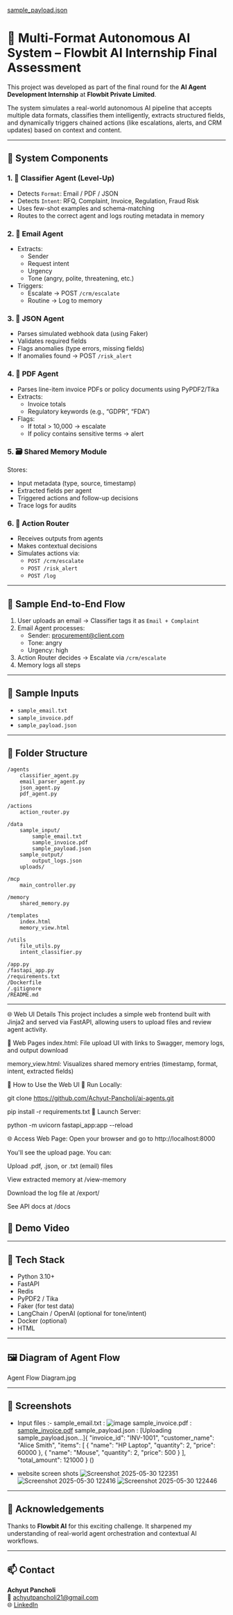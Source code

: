 [sample_payload.json](https://github.com/user-attachments/files/20516279/sample_payload.json)
# 🤖 Multi-Format Autonomous AI System – Flowbit AI Internship Final Assessment

This project was developed as part of the final round for the **AI Agent Development Internship** at **Flowbit Private Limited**.

The system simulates a real-world autonomous AI pipeline that accepts multiple data formats, classifies them intelligently, extracts structured fields, and dynamically triggers chained actions (like escalations, alerts, and CRM updates) based on context and content.

---

## 🧠 System Components

### 1. 📂 Classifier Agent (Level-Up)
- Detects `Format`: Email / PDF / JSON
- Detects `Intent`: RFQ, Complaint, Invoice, Regulation, Fraud Risk
- Uses few-shot examples and schema-matching
- Routes to the correct agent and logs routing metadata in memory

### 2. 📧 Email Agent
- Extracts:
  - Sender
  - Request intent
  - Urgency
  - Tone (angry, polite, threatening, etc.)
- Triggers:
  - Escalate → POST `/crm/escalate`
  - Routine → Log to memory

### 3. 🔧 JSON Agent
- Parses simulated webhook data (using Faker)
- Validates required fields
- Flags anomalies (type errors, missing fields)
- If anomalies found → POST `/risk_alert`

### 4. 📄 PDF Agent
- Parses line-item invoice PDFs or policy documents using PyPDF2/Tika
- Extracts:
  - Invoice totals
  - Regulatory keywords (e.g., “GDPR”, “FDA”)
- Flags:
  - If total > 10,000 → escalate
  - If policy contains sensitive terms → alert

### 5. 🗃️ Shared Memory Module
Stores:
- Input metadata (type, source, timestamp)
- Extracted fields per agent
- Triggered actions and follow-up decisions
- Trace logs for audits

### 6. 🔁 Action Router
- Receives outputs from agents
- Makes contextual decisions
- Simulates actions via:
  - `POST /crm/escalate`
  - `POST /risk_alert`
  - `POST /log`

---

## 🔁 Sample End-to-End Flow

1. User uploads an email → Classifier tags it as `Email + Complaint`
2. Email Agent processes:
   - Sender: procurement@client.com
   - Tone: angry
   - Urgency: high
3. Action Router decides → Escalate via `/crm/escalate`
4. Memory logs all steps

---

## 🧪 Sample Inputs

- `sample_email.txt`
- `sample_invoice.pdf`
- `sample_payload.json` 

---

## 📂 Folder Structure

```
/agents
    classifier_agent.py
    email_parser_agent.py
    json_agent.py
    pdf_agent.py

/actions
    action_router.py

/data
    sample_input/
        sample_email.txt
        sample_invoice.pdf
        sample_payload.json
    sample_output/
        output_logs.json
    uploads/

/mcp
    main_controller.py

/memory
    shared_memory.py

/templates
    index.html
    memory_view.html

/utils
    file_utils.py
    intent_classifier.py

/app.py
/fastapi_app.py
/requirements.txt
/Dockerfile
/.gitignore
/README.md

```

---

🌐 Web UI Details
This project includes a simple web frontend built with Jinja2 and served via FastAPI, allowing users to upload files and review agent activity.

📄 Web Pages
index.html: File upload UI with links to Swagger, memory logs, and output download

memory_view.html: Visualizes shared memory entries (timestamp, format, intent, extracted fields)

🧭 How to Use the Web UI
🔧 Run Locally:

git clone https://github.com/Achyut-Pancholi/ai-agents.git

pip install -r requirements.txt
🚀 Launch Server:

python -m uvicorn fastapi_app:app --reload

🌐 Access Web Page:
Open your browser and go to http://localhost:8000

You'll see the upload page. You can:

Upload .pdf, .json, or .txt (email) files

View extracted memory at /view-memory

Download the log file at /export/

See API docs at /docs



## 🎥 Demo Video


---

## 🧱 Tech Stack

- Python 3.10+
- FastAPI
- Redis
- PyPDF2 / Tika
- Faker (for test data)
- LangChain / OpenAI (optional for tone/intent)
- Docker (optional)
- HTML
---

## 🖼️ Diagram of Agent Flow

Agent Flow Diagram.jpg


---

## 📸 Screenshots


- Input files :- 
  sample_email.txt : ![image](https://github.com/user-attachments/assets/812fab77-787d-4862-81d0-0420c50b994c)
  sample_invoice.pdf : [sample_invoice.pdf](https://github.com/user-attachments/files/20516276/sample_invoice.pdf)
  sample_payload.json : [Uploading sample_payload.json…]{
  "invoice_id": "INV-1001",
  "customer_name": "Alice Smith",
  "items": [
    { "name": "HP Laptop", "quantity": 2, "price": 60000 },
    { "name": "Mouse", "quantity": 2, "price": 500 }
  ],
  "total_amount": 121000
}
()

- website screen shots
![Screenshot 2025-05-30 122351](https://github.com/user-attachments/assets/be023ed5-d3e7-44bd-8012-d4ef86e280f5)
![Screenshot 2025-05-30 122416](https://github.com/user-attachments/assets/6be31ba7-8884-4ec4-861d-d85e1ac32e65)
![Screenshot 2025-05-30 122446](https://github.com/user-attachments/assets/6a22eb79-c7c2-4b30-b8fd-9ef45f769fa1)



---



## 🙌 Acknowledgements

Thanks to **Flowbit AI** for this exciting challenge. It sharpened my understanding of real-world agent orchestration and contextual AI workflows.

---

## 📫 Contact

**Achyut Pancholi**  
📧 achyutpancholi21@gmail.com  
🌐 [LinkedIn](https://www.linkedin.com/in/achyut-pancholi)
